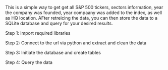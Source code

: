 This is a simple way to get get all S&P 500 tickers, sectors information, year the company was founded, year compaany was added to the index, as well as HQ location. AFter retreicing the data, you can then store the data to a SQLite database and query for your desired results.

Step 1: import required libraries

Step 2: Connect to the url via python and extract and clean the data

Step 3: Initiate the database and create tables 

Step 4: Query the data
